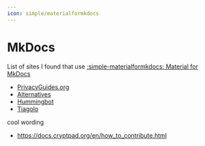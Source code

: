 ```yaml
---
icon: simple/materialformkdocs
---
```



# MkDocs

List of sites I found that use [:simple-materialformkdocs: Material for MkDocs](https://squidfunk.github.io/mkdocs-material/)

* [PrivacyGuides.org](https://www.privacyguides.org/en/basics/why-privacy-matters/)
* [Alternatives](https://alternatives.microcontrollers.dev/)
* [Hummingbot](https://hummingbot.com/)
* [Tiagolo](https://fastapi.tiangolo.com/)

cool wording

* <https://docs.cryptpad.org/en/how_to_contribute.html>